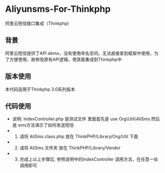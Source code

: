 # Aliyunsms-For-Thinkphp
阿里云短信接口集成（Thinkphp)

## 背景
阿里云短信提供了API demo，没有使用命名空间，无法直接拿到框架中使用，为了方便使用，故修改原有API逻辑，使其能集成到Thinkphp中

## 版本使用
本代码适用于Thinkphp 3.0系列版本

## 代码使用
- 说明: IndexController.php 是测试文件 里面首先是 use Org\Util\AliSms 然后是 sms方法演示了如何发送短信
- 1. 请将 AliSms.class.php 放在 ThinkPHP/Library/Org/Util 下面 
- 2. 请将 AliSms 文件夹 放在 ThinkPHP/Library/Vendor 
- 3. 完成上以上步骤后, 参照说明中的IndexController 调用方法，在任意一处调用即可

